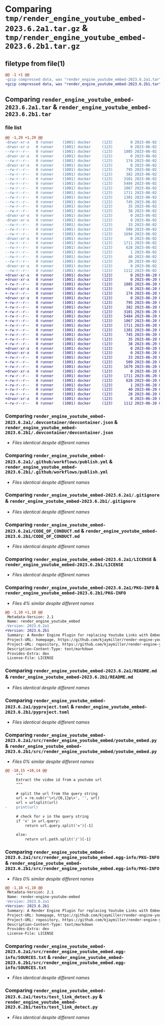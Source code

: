 # Comparing `tmp/render_engine_youtube_embed-2023.6.2a1.tar.gz` & `tmp/render_engine_youtube_embed-2023.6.2b1.tar.gz`

## filetype from file(1)

```diff
@@ -1 +1 @@
-gzip compressed data, was "render_engine_youtube_embed-2023.6.2a1.tar", last modified: Fri Jun  2 13:14:10 2023, max compression
+gzip compressed data, was "render_engine_youtube_embed-2023.6.2b1.tar", last modified: Tue Jun 20 03:20:11 2023, max compression
```

## Comparing `render_engine_youtube_embed-2023.6.2a1.tar` & `render_engine_youtube_embed-2023.6.2b1.tar`

### file list

```diff
@@ -1,29 +1,29 @@
-drwxr-xr-x   0 runner    (1001) docker     (123)        0 2023-06-02 13:14:10.131380 render_engine_youtube_embed-2023.6.2a1/
-drwxr-xr-x   0 runner    (1001) docker     (123)        0 2023-06-02 13:14:10.127380 render_engine_youtube_embed-2023.6.2a1/.devcontainer/
--rw-r--r--   0 runner    (1001) docker     (123)     1085 2023-06-02 13:13:49.000000 render_engine_youtube_embed-2023.6.2a1/.devcontainer/devcontainer.json
-drwxr-xr-x   0 runner    (1001) docker     (123)        0 2023-06-02 13:14:10.127380 render_engine_youtube_embed-2023.6.2a1/.github/
--rw-r--r--   0 runner    (1001) docker     (123)      174 2023-06-02 13:13:49.000000 render_engine_youtube_embed-2023.6.2a1/.github/dependabot.yml
-drwxr-xr-x   0 runner    (1001) docker     (123)        0 2023-06-02 13:14:10.127380 render_engine_youtube_embed-2023.6.2a1/.github/workflows/
--rw-r--r--   0 runner    (1001) docker     (123)      795 2023-06-02 13:13:49.000000 render_engine_youtube_embed-2023.6.2a1/.github/workflows/publish.yml
--rw-r--r--   0 runner    (1001) docker     (123)      382 2023-06-02 13:13:49.000000 render_engine_youtube_embed-2023.6.2a1/.github/workflows/tests.yml
--rw-r--r--   0 runner    (1001) docker     (123)     3101 2023-06-02 13:13:49.000000 render_engine_youtube_embed-2023.6.2a1/.gitignore
--rw-r--r--   0 runner    (1001) docker     (123)     5484 2023-06-02 13:13:49.000000 render_engine_youtube_embed-2023.6.2a1/CODE_OF_CONDUCT.md
--rw-r--r--   0 runner    (1001) docker     (123)     1067 2023-06-02 13:13:49.000000 render_engine_youtube_embed-2023.6.2a1/LICENSE
--rw-r--r--   0 runner    (1001) docker     (123)     1711 2023-06-02 13:14:10.127380 render_engine_youtube_embed-2023.6.2a1/PKG-INFO
--rw-r--r--   0 runner    (1001) docker     (123)     1301 2023-06-02 13:13:49.000000 render_engine_youtube_embed-2023.6.2a1/README.md
--rw-r--r--   0 runner    (1001) docker     (123)      745 2023-06-02 13:13:49.000000 render_engine_youtube_embed-2023.6.2a1/pyproject.toml
--rw-r--r--   0 runner    (1001) docker     (123)       35 2023-06-02 13:13:49.000000 render_engine_youtube_embed-2023.6.2a1/requirements.txt
--rw-r--r--   0 runner    (1001) docker     (123)       38 2023-06-02 13:14:10.131380 render_engine_youtube_embed-2023.6.2a1/setup.cfg
-drwxr-xr-x   0 runner    (1001) docker     (123)        0 2023-06-02 13:14:10.123380 render_engine_youtube_embed-2023.6.2a1/src/
-drwxr-xr-x   0 runner    (1001) docker     (123)        0 2023-06-02 13:14:10.127380 render_engine_youtube_embed-2023.6.2a1/src/render_engine_youtube_embed/
--rw-r--r--   0 runner    (1001) docker     (123)       33 2023-06-02 13:13:49.000000 render_engine_youtube_embed-2023.6.2a1/src/render_engine_youtube_embed/__init__.py
--rw-r--r--   0 runner    (1001) docker     (123)      509 2023-06-02 13:13:49.000000 render_engine_youtube_embed-2023.6.2a1/src/render_engine_youtube_embed/plugins.py
--rw-r--r--   0 runner    (1001) docker     (123)     1694 2023-06-02 13:13:49.000000 render_engine_youtube_embed-2023.6.2a1/src/render_engine_youtube_embed/youtube_embed.py
-drwxr-xr-x   0 runner    (1001) docker     (123)        0 2023-06-02 13:14:10.127380 render_engine_youtube_embed-2023.6.2a1/src/render_engine_youtube_embed.egg-info/
--rw-r--r--   0 runner    (1001) docker     (123)     1711 2023-06-02 13:14:10.000000 render_engine_youtube_embed-2023.6.2a1/src/render_engine_youtube_embed.egg-info/PKG-INFO
--rw-r--r--   0 runner    (1001) docker     (123)      628 2023-06-02 13:14:10.000000 render_engine_youtube_embed-2023.6.2a1/src/render_engine_youtube_embed.egg-info/SOURCES.txt
--rw-r--r--   0 runner    (1001) docker     (123)        1 2023-06-02 13:14:10.000000 render_engine_youtube_embed-2023.6.2a1/src/render_engine_youtube_embed.egg-info/dependency_links.txt
--rw-r--r--   0 runner    (1001) docker     (123)       40 2023-06-02 13:14:10.000000 render_engine_youtube_embed-2023.6.2a1/src/render_engine_youtube_embed.egg-info/requires.txt
--rw-r--r--   0 runner    (1001) docker     (123)       28 2023-06-02 13:14:10.000000 render_engine_youtube_embed-2023.6.2a1/src/render_engine_youtube_embed.egg-info/top_level.txt
-drwxr-xr-x   0 runner    (1001) docker     (123)        0 2023-06-02 13:14:10.127380 render_engine_youtube_embed-2023.6.2a1/tests/
--rw-r--r--   0 runner    (1001) docker     (123)     1112 2023-06-02 13:13:49.000000 render_engine_youtube_embed-2023.6.2a1/tests/test_link_detect.py
+drwxr-xr-x   0 runner    (1001) docker     (123)        0 2023-06-20 03:20:11.703335 render_engine_youtube_embed-2023.6.2b1/
+drwxr-xr-x   0 runner    (1001) docker     (123)        0 2023-06-20 03:20:11.699334 render_engine_youtube_embed-2023.6.2b1/.devcontainer/
+-rw-r--r--   0 runner    (1001) docker     (123)     1085 2023-06-20 03:19:54.000000 render_engine_youtube_embed-2023.6.2b1/.devcontainer/devcontainer.json
+drwxr-xr-x   0 runner    (1001) docker     (123)        0 2023-06-20 03:20:11.699334 render_engine_youtube_embed-2023.6.2b1/.github/
+-rw-r--r--   0 runner    (1001) docker     (123)      174 2023-06-20 03:19:54.000000 render_engine_youtube_embed-2023.6.2b1/.github/dependabot.yml
+drwxr-xr-x   0 runner    (1001) docker     (123)        0 2023-06-20 03:20:11.699334 render_engine_youtube_embed-2023.6.2b1/.github/workflows/
+-rw-r--r--   0 runner    (1001) docker     (123)      795 2023-06-20 03:19:54.000000 render_engine_youtube_embed-2023.6.2b1/.github/workflows/publish.yml
+-rw-r--r--   0 runner    (1001) docker     (123)      382 2023-06-20 03:19:54.000000 render_engine_youtube_embed-2023.6.2b1/.github/workflows/tests.yml
+-rw-r--r--   0 runner    (1001) docker     (123)     3101 2023-06-20 03:19:54.000000 render_engine_youtube_embed-2023.6.2b1/.gitignore
+-rw-r--r--   0 runner    (1001) docker     (123)     5484 2023-06-20 03:19:54.000000 render_engine_youtube_embed-2023.6.2b1/CODE_OF_CONDUCT.md
+-rw-r--r--   0 runner    (1001) docker     (123)     1067 2023-06-20 03:19:54.000000 render_engine_youtube_embed-2023.6.2b1/LICENSE
+-rw-r--r--   0 runner    (1001) docker     (123)     1711 2023-06-20 03:20:11.703335 render_engine_youtube_embed-2023.6.2b1/PKG-INFO
+-rw-r--r--   0 runner    (1001) docker     (123)     1301 2023-06-20 03:19:54.000000 render_engine_youtube_embed-2023.6.2b1/README.md
+-rw-r--r--   0 runner    (1001) docker     (123)      745 2023-06-20 03:19:54.000000 render_engine_youtube_embed-2023.6.2b1/pyproject.toml
+-rw-r--r--   0 runner    (1001) docker     (123)       35 2023-06-20 03:19:54.000000 render_engine_youtube_embed-2023.6.2b1/requirements.txt
+-rw-r--r--   0 runner    (1001) docker     (123)       38 2023-06-20 03:20:11.703335 render_engine_youtube_embed-2023.6.2b1/setup.cfg
+drwxr-xr-x   0 runner    (1001) docker     (123)        0 2023-06-20 03:20:11.699334 render_engine_youtube_embed-2023.6.2b1/src/
+drwxr-xr-x   0 runner    (1001) docker     (123)        0 2023-06-20 03:20:11.699334 render_engine_youtube_embed-2023.6.2b1/src/render_engine_youtube_embed/
+-rw-r--r--   0 runner    (1001) docker     (123)       33 2023-06-20 03:19:54.000000 render_engine_youtube_embed-2023.6.2b1/src/render_engine_youtube_embed/__init__.py
+-rw-r--r--   0 runner    (1001) docker     (123)      509 2023-06-20 03:19:54.000000 render_engine_youtube_embed-2023.6.2b1/src/render_engine_youtube_embed/plugins.py
+-rw-r--r--   0 runner    (1001) docker     (123)     1679 2023-06-20 03:19:54.000000 render_engine_youtube_embed-2023.6.2b1/src/render_engine_youtube_embed/youtube_embed.py
+drwxr-xr-x   0 runner    (1001) docker     (123)        0 2023-06-20 03:20:11.703335 render_engine_youtube_embed-2023.6.2b1/src/render_engine_youtube_embed.egg-info/
+-rw-r--r--   0 runner    (1001) docker     (123)     1711 2023-06-20 03:20:11.000000 render_engine_youtube_embed-2023.6.2b1/src/render_engine_youtube_embed.egg-info/PKG-INFO
+-rw-r--r--   0 runner    (1001) docker     (123)      628 2023-06-20 03:20:11.000000 render_engine_youtube_embed-2023.6.2b1/src/render_engine_youtube_embed.egg-info/SOURCES.txt
+-rw-r--r--   0 runner    (1001) docker     (123)        1 2023-06-20 03:20:11.000000 render_engine_youtube_embed-2023.6.2b1/src/render_engine_youtube_embed.egg-info/dependency_links.txt
+-rw-r--r--   0 runner    (1001) docker     (123)       40 2023-06-20 03:20:11.000000 render_engine_youtube_embed-2023.6.2b1/src/render_engine_youtube_embed.egg-info/requires.txt
+-rw-r--r--   0 runner    (1001) docker     (123)       28 2023-06-20 03:20:11.000000 render_engine_youtube_embed-2023.6.2b1/src/render_engine_youtube_embed.egg-info/top_level.txt
+drwxr-xr-x   0 runner    (1001) docker     (123)        0 2023-06-20 03:20:11.703335 render_engine_youtube_embed-2023.6.2b1/tests/
+-rw-r--r--   0 runner    (1001) docker     (123)     1112 2023-06-20 03:19:54.000000 render_engine_youtube_embed-2023.6.2b1/tests/test_link_detect.py
```

### Comparing `render_engine_youtube_embed-2023.6.2a1/.devcontainer/devcontainer.json` & `render_engine_youtube_embed-2023.6.2b1/.devcontainer/devcontainer.json`

 * *Files identical despite different names*

### Comparing `render_engine_youtube_embed-2023.6.2a1/.github/workflows/publish.yml` & `render_engine_youtube_embed-2023.6.2b1/.github/workflows/publish.yml`

 * *Files identical despite different names*

### Comparing `render_engine_youtube_embed-2023.6.2a1/.gitignore` & `render_engine_youtube_embed-2023.6.2b1/.gitignore`

 * *Files identical despite different names*

### Comparing `render_engine_youtube_embed-2023.6.2a1/CODE_OF_CONDUCT.md` & `render_engine_youtube_embed-2023.6.2b1/CODE_OF_CONDUCT.md`

 * *Files identical despite different names*

### Comparing `render_engine_youtube_embed-2023.6.2a1/LICENSE` & `render_engine_youtube_embed-2023.6.2b1/LICENSE`

 * *Files identical despite different names*

### Comparing `render_engine_youtube_embed-2023.6.2a1/PKG-INFO` & `render_engine_youtube_embed-2023.6.2b1/PKG-INFO`

 * *Files 4% similar despite different names*

```diff
@@ -1,10 +1,10 @@
 Metadata-Version: 2.1
 Name: render_engine_youtube_embed
-Version: 2023.6.2a1
+Version: 2023.6.2b1
 Summary: A Render Engine Plugin for replacing Youtube Links with Embed Links
 Project-URL: homepage, https://github.com/kjaymiller/render-engine-youtube-link-embed
 Project-URL: repository, https://github.com/kjaymiller/render-engine-youtube-link-embed
 Description-Content-Type: text/markdown
 Provides-Extra: dev
 License-File: LICENSE
```

### Comparing `render_engine_youtube_embed-2023.6.2a1/README.md` & `render_engine_youtube_embed-2023.6.2b1/README.md`

 * *Files identical despite different names*

### Comparing `render_engine_youtube_embed-2023.6.2a1/pyproject.toml` & `render_engine_youtube_embed-2023.6.2b1/pyproject.toml`

 * *Files identical despite different names*

### Comparing `render_engine_youtube_embed-2023.6.2a1/src/render_engine_youtube_embed/youtube_embed.py` & `render_engine_youtube_embed-2023.6.2b1/src/render_engine_youtube_embed/youtube_embed.py`

 * *Files 0% similar despite different names*

```diff
@@ -10,15 +10,14 @@
     """
     Extract the video id from a youtube url
     """
 
     # split the url from the query string
     url = re.sub(r'\<\/{0,1}p\>', '', url)
     url = urlsplit(url)
-    print(url)
     
     # check for v in the query string
     if 'v' in url.query:
         return url.query.split('=')[-1]
 
     else:
         return url.path.split('/')[-1]
```

### Comparing `render_engine_youtube_embed-2023.6.2a1/src/render_engine_youtube_embed.egg-info/PKG-INFO` & `render_engine_youtube_embed-2023.6.2b1/src/render_engine_youtube_embed.egg-info/PKG-INFO`

 * *Files 0% similar despite different names*

```diff
@@ -1,10 +1,10 @@
 Metadata-Version: 2.1
 Name: render-engine-youtube-embed
-Version: 2023.6.2a1
+Version: 2023.6.2b1
 Summary: A Render Engine Plugin for replacing Youtube Links with Embed Links
 Project-URL: homepage, https://github.com/kjaymiller/render-engine-youtube-link-embed
 Project-URL: repository, https://github.com/kjaymiller/render-engine-youtube-link-embed
 Description-Content-Type: text/markdown
 Provides-Extra: dev
 License-File: LICENSE
```

### Comparing `render_engine_youtube_embed-2023.6.2a1/src/render_engine_youtube_embed.egg-info/SOURCES.txt` & `render_engine_youtube_embed-2023.6.2b1/src/render_engine_youtube_embed.egg-info/SOURCES.txt`

 * *Files identical despite different names*

### Comparing `render_engine_youtube_embed-2023.6.2a1/tests/test_link_detect.py` & `render_engine_youtube_embed-2023.6.2b1/tests/test_link_detect.py`

 * *Files identical despite different names*

